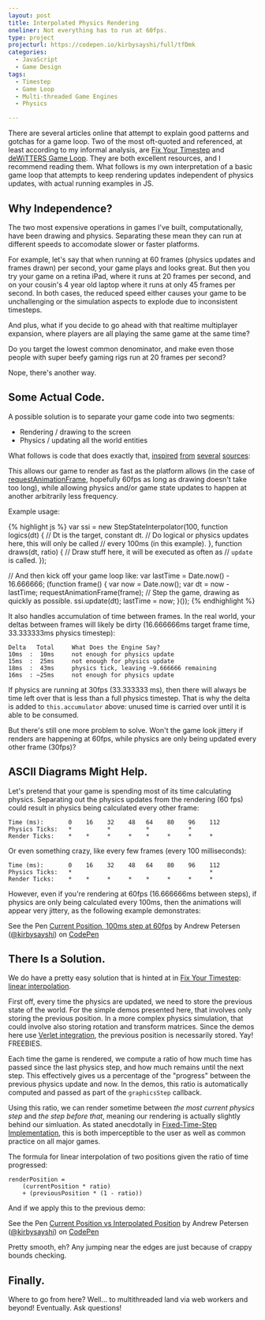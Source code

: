 ```yaml
---
layout: post
title: Interpolated Physics Rendering
oneliner: Not everything has to run at 60fps.
type: project
projecturl: https://codepen.io/kirbysayshi/full/tfDmk
categories:
  - JavaScript
  - Game Design
tags:
  - Timestep
  - Game Loop
  - Multi-threaded Game Engines
  - Physics

---
```


There are several articles online that attempt to explain good patterns and gotchas for a game loop. Two of the most oft-quoted and referenced, at least according to my informal analysis, are [Fix Your Timestep][] and [deWiTTERS Game Loop][]. They are both excellent resources, and I recommend reading them. What follows is my own interpretation of a basic game loop that attempts to keep rendering updates independent of physics updates, with actual running examples in JS.

Why Independence?
-----------------

The two most expensive operations in games I've built, computationally, have been drawing and physics. Separating these mean they can run at different speeds to accomodate slower or faster platforms.

For example, let's say that when running at 60 frames (physics updates and frames drawn) per second, your game plays and looks great. But then you try your game on a retina iPad, where it runs at 20 frames per second, and on your cousin's 4 year old laptop where it runs at only 45 frames per second. In both cases, the reduced speed either causes your game to be unchallenging or the simulation aspects to explode due to inconsistent timesteps.

And plus, what if you decide to go ahead with that realtime multiplayer expansion, where players are all playing the same game at the same time?

Do you target the lowest common denominator, and make even those people with super beefy gaming rigs run at 20 frames per second?

Nope, there's another way.

Some Actual Code.
-----------------

A possible solution is to separate your game code into two segments:

- Rendering / drawing to the screen
- Physics / updating all the world entities

What follows is code that does exactly that, [inspired][] [from][] [several][] [sources][]:

<script src="https://gist.github.com/kirbysayshi/6654845.js?file=stepstate.js"></script>

This allows our game to render as fast as the platform allows (in the case of [requestAnimationFrame][], hopefully 60fps as long as drawing doesn't take too long), while allowing physics and/or game state updates to happen at another arbitrarily less frequency.

Example usage:

{% highlight js %}
var ssi = new StepStateInterpolator(100, function logics(dt) {
  // Dt is the target, constant dt.
  // Do logical or physics updates here, this will only be called
  // every 100ms (in this example).
}, function draws(dt, ratio) {
  // Draw stuff here, it will be executed as often as
  // `update` is called.
});

// And then kick off your game loop like:
var lastTime = Date.now() - 16.666666;
(function frame() {
  var now = Date.now();
  var dt = now - lastTime;
  requestAnimationFrame(frame);
  // Step the game, drawing as quickly as possible.
  ssi.update(dt);
  lastTime = now;
}());
{% endhighlight %}

It also handles accumulation of time between frames. In the real world, your deltas between frames will likely be dirty (16.666666ms target frame time, 33.333333ms physics timestep):

	Delta   Total     What Does the Engine Say?
	10ms  :  10ms     not enough for physics update
	15ms  :  25ms     not enough for physics update
	18ms  :  43ms     physics tick, leaving ~9.666666 remaining
	16ms  : ~25ms     not enough for physics update

If physics are running at 30fps (33.333333 ms), then there will always be time left over that is less than a full physics timestep. That is why the delta is added to `this.accumulator` above: unused time is carried over until it is able to be consumed.

But there's still one more problem to solve. Won't the game look jittery if renders are happening at 60fps, while physics are only being updated every other frame (30fps)?

ASCII Diagrams Might Help.
--------------------------

Let's pretend that your game is spending most of its time calculating physics. Separating out the physics updates from the rendering (60 fps) could result in physics being calculated every other frame:

	Time (ms):       0    16    32    48   64    80    96    112
	Physics Ticks:   *          *          *           *
	Render Ticks:    *    *     *     *    *     *     *     *

Or even something crazy, like every few frames (every 100 milliseconds):

	Time (ms):       0    16    32    48   64    80    96    112
	Physics Ticks:   *                                       *
	Render Ticks:    *    *     *     *    *     *     *     *

However, even if you're rendering at 60fps (16.666666ms between steps), if physics are only being calculated every 100ms, then the animations will appear very jittery, as the following example demonstrates:

<p data-height="268" data-theme-id="1340" data-slug-hash="iwxvk" data-user="kirbysayshi" data-default-tab="result" class='codepen'>See the Pen <a href='http://codepen.io/kirbysayshi/pen/iwxvk'>Current Position, 100ms step at 60fps</a> by Andrew Petersen (<a href='http://codepen.io/kirbysayshi'>@kirbysayshi</a>) on <a href='http://codepen.io'>CodePen</a></p>
<script async src="https://codepen.io/assets/embed/ei.js"></script>

There Is a Solution.
--------------------

We do have a pretty easy solution that is hinted at in [Fix Your Timestep][]: [linear interpolation][].

First off, every time the physics are updated, we need to store the previous state of the world. For the simple demos presented here, that involves only storing the previous position. In a more complex physics simulation, that could involve also storing rotation and transform matrices. Since the demos here use [Verlet integration][], the previous position is necessarily stored. Yay! FREEBIES.

Each time the game is rendered, we compute a ratio of how much time has passed since the last physics step, and how much remains until the next step. This effectively gives us a percentage of the "progress" between the previous physics update and now. In the demos, this ratio is automatically computed and passed as part of the `graphicsStep` callback.

Using this ratio, we can render sometime between _the most current physics step_ and _the step before that_, meaning our rendering is actually slightly behind our simluation. As stated anecdotally in [Fixed-Time-Step Implementation][], this is both imperceptible to the user as well as common practice on all major games.

The formula for linear interpolation of two positions given the ratio of time progressed:

	renderPosition =
		(currentPosition * ratio)
		+ (previousPosition * (1 - ratio))

And if we apply this to the previous demo:

<p data-height="416" data-theme-id="1340" data-slug-hash="tfDmk" data-user="kirbysayshi" data-default-tab="result" class='codepen'>See the Pen <a href='http://codepen.io/kirbysayshi/pen/tfDmk'>Current Position vs Interpolated Position</a> by Andrew Petersen (<a href='http://codepen.io/kirbysayshi'>@kirbysayshi</a>) on <a href='http://codepen.io'>CodePen</a></p>
<script async src="https://codepen.io/assets/embed/ei.js"></script>

Pretty smooth, eh? Any jumping near the edges are just because of crappy bounds checking.

Finally.
--------

Where to go from here? Well... to multithreaded land via web workers and beyond! Eventually. Ask questions!


[Fixed-Time-Step Implementation]: https://lspiroengine.com/?p=378

[Fix Your Timestep]: https://gafferongames.com/game-physics/fix-your-timestep/
[deWiTTERS Game Loop]: https://www.koonsolo.com/news/dewitters-gameloop/
[Animate Your Way to Glory]: https://acko.net/blog/animate-your-way-to-glory/
[requestAnimationFrame]: https://developer.mozilla.org/en-US/docs/DOM/window.requestAnimationFrame

[inspired]: https://www.unagames.com/blog/daniele/2010/06/fixed-time-step-implementation-box2d
[from]: https://www.koonsolo.com/news/dewitters-gameloop/
[several]: https://blog.allanbishop.com/box-2d-2-1a-tutorial-part-10-fixed-time-step/
[sources]: https://gafferongames.com/game-physics/fix-your-timestep/

[Linear interpolation]: https://en.wikipedia.org/wiki/Linear_interpolation
[Verlet integration]: https://codeflow.org/entries/2010/nov/29/verlet-collision-with-impulse-preservation/